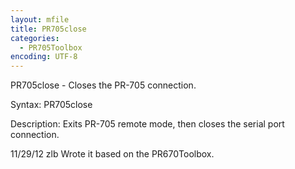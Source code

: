 ```yaml
---
layout: mfile
title: PR705close
categories:
  - PR705Toolbox
encoding: UTF-8
---
```


PR705close - Closes the PR-705 connection.

Syntax:
PR705close

Description:
Exits PR-705 remote mode, then closes the serial port connection.

11/29/12    zlb   Wrote it based on the PR670Toolbox.